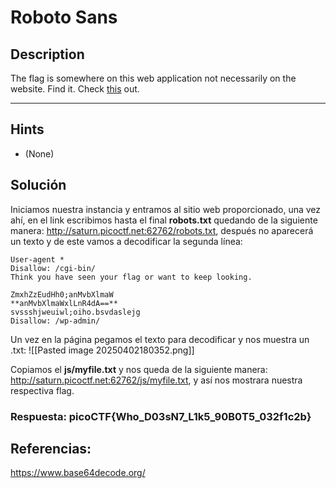 # Roboto Sans

## Description

The flag is somewhere on this web application not necessarily on the website. Find it. Check [this](http://saturn.picoctf.net:62762/) out.

---
## Hints

* (None)

## Solución

Iniciamos nuestra instancia y entramos al sitio web proporcionado, una vez ahí, en el link escribimos hasta el final **robots.txt** quedando de la siguiente manera: http://saturn.picoctf.net:62762/robots.txt, después no aparecerá un texto y de este vamos a decodificar la segunda línea:

```
User-agent *
Disallow: /cgi-bin/
Think you have seen your flag or want to keep looking.

ZmxhZzEudHh0;anMvbXlmaW
**anMvbXlmaWxlLnR4dA==**
svssshjweuiwl;oiho.bsvdaslejg
Disallow: /wp-admin/
```

Un vez en la página pegamos el texto para decodificar y nos muestra un .txt:
![[Pasted image 20250402180352.png]]

Copiamos el **js/myfile.txt** y nos queda de la siguiente manera: http://saturn.picoctf.net:62762/js/myfile.txt, y así nos mostrara nuestra respectiva flag.
### Respuesta: picoCTF{Who_D03sN7_L1k5_90B0T5_032f1c2b}

## Referencias:
https://www.base64decode.org/